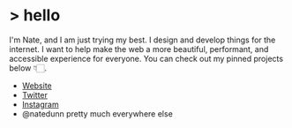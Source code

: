 # > hello 

I'm Nate, and I am just trying my best. I design and develop things for the internet. I want to help make the web a more beautiful, performant, and accessible experience for everyone. You can check out my pinned projects below 👇🏻.

- [Website](https://www.natedunn.net)
- [Twitter](https://twitter.com/natedunn)
- [Instagram](https://www.instagram.com/natedunn/)
- @natedunn pretty much everywhere else
